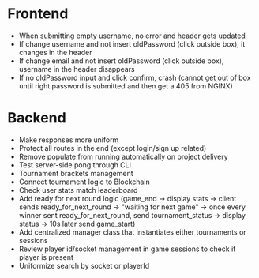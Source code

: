 # Frontend
- When submitting empty username, no error and header gets updated
- If change username and not insert oldPassword (click outside box), it changes in the header
- If change email and not insert oldPassword (click outside box), username in the header disappears
- If no oldPassword input and click confirm, crash (cannot get out of box until right password is submitted and then get a 405 from NGINX)

# Backend
- Make responses more uniform
- Protect all routes in the end (except login/sign up related)
- Remove populate from running automatically on project delivery
- Test server-side pong through CLI
- Tournament brackets management
- Connect tournament logic to Blockchain
- Check user stats match leaderboard
- Add ready for next round logic (game_end -> display stats -> client sends ready_for_next_round -> "waiting for next game" -> once every winner sent ready_for_next_round, send tournament_status -> display status -> 10s later send game_start)
- Add centralized manager class that instantiates either tournaments or sessions
- Review player id/socket management in game sessions to check if player is present
- Uniformize search by socket or playerId
